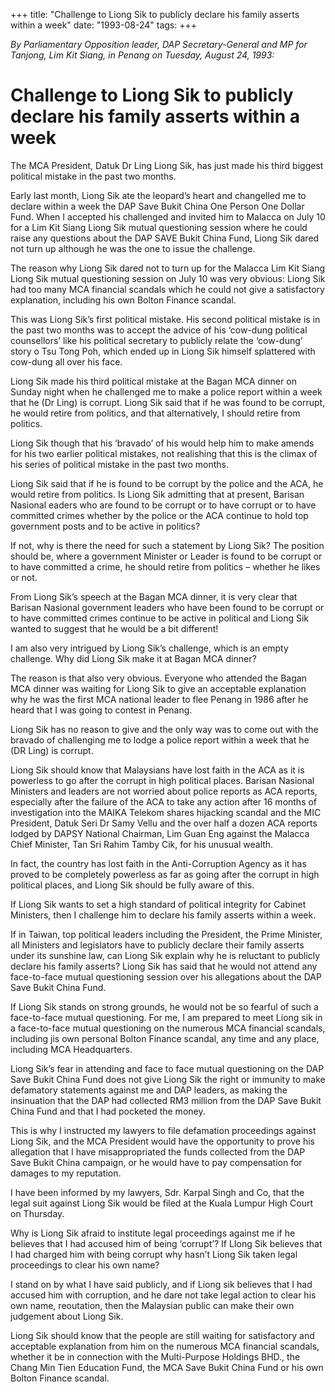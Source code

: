+++ 
title: "Challenge to Liong Sik to publicly declare his family asserts within a week"
date: "1993-08-24"
tags:
+++

_By Parliamentary Opposition leader, DAP Secretary-General and MP for Tanjong, Lim Kit Siang, in Penang on Tuesday, August 24, 1993:_

# Challenge to Liong Sik to publicly declare his family asserts within a week

The MCA President, Datuk Dr Ling Liong Sik, has just made his third biggest political mistake in the past two months.</u>

Early last month, Liong Sik ate the leopard’s heart and changelled me to declare within a week the DAP Save Bukit China One Person One Dollar Fund. When I accepted his challenged and invited him to Malacca on July 10 for a Lim Kit Siang Liong Sik mutual questioning session where he could raise any questions about the DAP SAVE Bukit China Fund, Liong Sik dared not turn up although he was the one to issue the challenge.

The reason why Liong Sik dared not to turn up for the Malacca Lim Kit Siang Liong Sik mutual questioning session on July 10 was very obvious: Liong Sik had too many MCA financial scandals which he could not give a satisfactory explanation, including his own Bolton Finance scandal.

This was Liong Sik’s first political mistake. His second political mistake is in the past two months was to accept the advice of his ‘cow-dung political counsellors’ like his political secretary to publicly relate the ‘cow-dung’ story o Tsu Tong Poh, which ended up in Liong Sik himself splattered with cow-dung all over his face.

Liong Sik made his third political mistake at the Bagan MCA dinner on Sunday night when he challenged me to make a police report within a week that he (Dr Ling) is corrupt. Liong Sik said that if he was found to be corrupt, he would retire from politics, and that alternatively, I should retire from politics.

Liong Sik though that his ‘bravado’ of his would help him to make amends for his two earlier political mistakes, not realishing that this is the climax of his series of political mistake in the past two months.

Liong Sik said that if he is found to be corrupt by the police and the ACA, he would retire from politics. Is Liong Sik admitting that at present, Barisan Nasional eaders who are found to be corrupt or to have corrupt or to have committed crimes whether by the police or the ACA continue to hold top government posts and to be active in politics?

If not, why is there the need for such a statement by Liong Sik? The position should be, where a government Minister or Leader is found to be corrupt or to have committed a crime, he should retire from politics – whether he likes or not.

From Liong Sik’s speech at the Bagan MCA dinner, it is very clear that Barisan Nasional government leaders who have been found to be corrupt or to have committed crimes continue to be active in political and Liong Sik wanted to suggest that he would be a bit different!

I am also very intrigued by Liong Sik’s challenge, which is an empty challenge. Why did Liong Sik make it at Bagan MCA dinner?

The reason is that also very obvious. Everyone who attended the Bagan MCA dinner was waiting for Liong Sik to give an acceptable explanation why he was the first MCA national leader to flee Penang in 1986 after he heard that I was going to contest in Penang.

Liong Sik has no reason to give and the only way was to come out with the bravado of challenging me to lodge a police report within a week that he (DR Ling) is corrupt.

Liong Sik should know that Malaysians have lost faith in the ACA as it is powerless to go after the corrupt in high political places.
Barisan Nasional Ministers and leaders are not worried about police reports as ACA reports, especially after the failure of the ACA to take any action after 16 months of investigation into the MAIKA Telekom shares hijacking scandal and the MIC President, Datuk Seri Dr Samy Vellu and the over half a dozen ACA reports lodged by DAPSY National Chairman, Lim Guan Eng against the Malacca Chief Minister, Tan Sri Rahim Tamby Cik, for his unusual wealth.

In fact, the country has lost faith in the Anti-Corruption Agency as it has proved to be completely powerless as far as going after the corrupt in high political places, and Liong Sik should be fully aware of this.

If Liong Sik wants to set a high standard of political integrity for Cabinet Ministers, then I challenge him to declare his family asserts within a week.

If in Taiwan, top political leaders including the President, the Prime Minister, all Ministers and legislators have to publicly declare their family asserts under its sunshine law, can Liong Sik explain why he is reluctant to publicly declare his family asserts?
Liong Sik has said that he would not attend any face-to-face mutual questioning session over his allegations about the DAP Save Bukit China Fund.

If Liong Sik stands on strong grounds, he would not be so fearful of such a face-to-face mutual questioning. For me, I am prepared to meet Liong sik in a face-to-face mutual questioning on the numerous MCA financial scandals, including jis own personal Bolton Finance scandal, any time and any place, including MCA Headquarters.

Liong Sik’s fear in attending and face to face mutual questioning on the DAP Save Bukit China Fund does not give Liong Sik the right or immunity to make defamatory statements against me and DAP leaders, as making the insinuation that the DAP had collected RM3 million from the DAP Save Bukit China Fund and that I had pocketed the money.

This is why I instructed my lawyers to file defamation proceedings against Liong Sik, and the MCA President would have the opportunity to prove his allegation that I have misappropriated the funds collected from the DAP Save Bukit China campaign, or he would have to pay compensation for damages to my reputation.

I have been informed by my lawyers, Sdr. Karpal Singh and Co, that the legal suit against Liong Sik would be filed at the Kuala Lumpur High Court on Thursday.

Why is Liong Sik afraid to institute legal proceedings against me if he believes that I had accused him of being ‘corrupt’?
If LIong Sik believes that I had charged him with being corrupt why hasn’t Liong Sik taken legal proceedings to clear his own name?

I stand on by what I have said publicly, and if Liong sik believes that I had accused him with corruption, and he dare not take legal action to clear his own name, reoutation, then the Malaysian public can make their own judgement about Liong Sik.

Liong Sik should know that the people are still waiting for satisfactory and acceptable explanation from him on the numerous MCA financial scandals, whether it be in connection with the Multi-Purpose Holdings BHD., the Chang Min Tien Education Fund, the MCA Save Bukit China Fund or his own Bolton Finance scandal.
 
